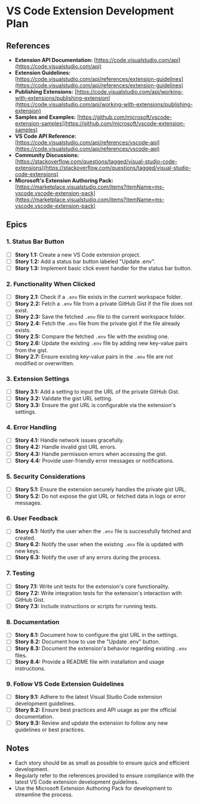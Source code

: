 # VS Code Extension Development Plan

## References

- **Extension API Documentation:** [https://code.visualstudio.com/api](https://code.visualstudio.com/api)
- **Extension Guidelines:** [https://code.visualstudio.com/api/references/extension-guidelines](https://code.visualstudio.com/api/references/extension-guidelines)
- **Publishing Extensions:** [https://code.visualstudio.com/api/working-with-extensions/publishing-extension](https://code.visualstudio.com/api/working-with-extensions/publishing-extension)
- **Samples and Examples:** [https://github.com/microsoft/vscode-extension-samples](https://github.com/microsoft/vscode-extension-samples)
- **VS Code API Reference:** [https://code.visualstudio.com/api/references/vscode-api](https://code.visualstudio.com/api/references/vscode-api)
- **Community Discussions:** [https://stackoverflow.com/questions/tagged/visual-studio-code-extensions](https://stackoverflow.com/questions/tagged/visual-studio-code-extensions)
- **Microsoft's Extension Authoring Pack:** [https://marketplace.visualstudio.com/items?itemName=ms-vscode.vscode-extension-pack](https://marketplace.visualstudio.com/items?itemName=ms-vscode.vscode-extension-pack)

## Epics

### 1. Status Bar Button

- [ ] **Story 1.1:** Create a new VS Code extension project.
- [ ] **Story 1.2:** Add a status bar button labeled "Update .env".
- [ ] **Story 1.3:** Implement basic click event handler for the status bar button.

### 2. Functionality When Clicked

- [ ] **Story 2.1:** Check if a `.env` file exists in the current workspace folder.
- [ ] **Story 2.2:** Fetch a `.env` file from a private GitHub Gist if the file does not exist.
- [ ] **Story 2.3:** Save the fetched `.env` file to the current workspace folder.
- [ ] **Story 2.4:** Fetch the `.env` file from the private gist if the file already exists.
- [ ] **Story 2.5:** Compare the fetched `.env` file with the existing one.
- [ ] **Story 2.6:** Update the existing `.env` file by adding new key-value pairs from the gist.
- [ ] **Story 2.7:** Ensure existing key-value pairs in the `.env` file are not modified or overwritten.

### 3. Extension Settings

- [ ] **Story 3.1:** Add a setting to input the URL of the private GitHub Gist.
- [ ] **Story 3.2:** Validate the gist URL setting.
- [ ] **Story 3.3:** Ensure the gist URL is configurable via the extension's settings.

### 4. Error Handling

- [ ] **Story 4.1:** Handle network issues gracefully.
- [ ] **Story 4.2:** Handle invalid gist URL errors.
- [ ] **Story 4.3:** Handle permission errors when accessing the gist.
- [ ] **Story 4.4:** Provide user-friendly error messages or notifications.

### 5. Security Considerations

- [ ] **Story 5.1:** Ensure the extension securely handles the private gist URL.
- [ ] **Story 5.2:** Do not expose the gist URL or fetched data in logs or error messages.

### 6. User Feedback

- [ ] **Story 6.1:** Notify the user when the `.env` file is successfully fetched and created.
- [ ] **Story 6.2:** Notify the user when the existing `.env` file is updated with new keys.
- [ ] **Story 6.3:** Notify the user of any errors during the process.

### 7. Testing

- [ ] **Story 7.1:** Write unit tests for the extension's core functionality.
- [ ] **Story 7.2:** Write integration tests for the extension's interaction with GitHub Gist.
- [ ] **Story 7.3:** Include instructions or scripts for running tests.

### 8. Documentation

- [ ] **Story 8.1:** Document how to configure the gist URL in the settings.
- [ ] **Story 8.2:** Document how to use the "Update .env" button.
- [ ] **Story 8.3:** Document the extension's behavior regarding existing `.env` files.
- [ ] **Story 8.4:** Provide a README file with installation and usage instructions.

### 9. Follow VS Code Extension Guidelines

- [ ] **Story 9.1:** Adhere to the latest Visual Studio Code extension development guidelines.
- [ ] **Story 9.2:** Ensure best practices and API usage as per the official documentation.
- [ ] **Story 9.3:** Review and update the extension to follow any new guidelines or best practices.

## Notes

- Each story should be as small as possible to ensure quick and efficient development.
- Regularly refer to the references provided to ensure compliance with the latest VS Code extension development guidelines.
- Use the Microsoft Extension Authoring Pack for development to streamline the process.

